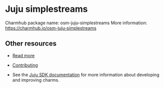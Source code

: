<!-- Copyright 2022 Canonical Ltd.

Licensed under the Apache License, Version 2.0 (the "License"); you may
not use this file except in compliance with the License. You may obtain
a copy of the License at

        http://www.apache.org/licenses/LICENSE-2.0

Unless required by applicable law or agreed to in writing, software
distributed under the License is distributed on an "AS IS" BASIS, WITHOUT
WARRANTIES OR CONDITIONS OF ANY KIND, either express or implied. See the
License for the specific language governing permissions and limitations
under the License.

For those usages not covered by the Apache License, Version 2.0 please
contact: legal@canonical.com

To get in touch with the maintainers, please contact:
osm-charmers@lists.launchpad.net -->

<!-- 
Avoid using this README file for information that is maintained or published elsewhere, e.g.:

* metadata.yaml > published on Charmhub
* documentation > published on (or linked to from) Charmhub
* detailed contribution guide > documentation or CONTRIBUTING.md

Use links instead. 
-->

# Juju simplestreams

Charmhub package name: osm-juju-simplestreams
More information: https://charmhub.io/osm-juju-simplestreams

## Other resources

* [Read more](https://osm.etsi.org/docs/user-guide/latest/) 

* [Contributing](https://osm.etsi.org/gitweb/?p=osm/devops.git;a=blob;f=installers/charm/osm-juju-simplestreams/CONTRIBUTING.md)

* See the [Juju SDK documentation](https://juju.is/docs/sdk) for more information about developing and improving charms.
